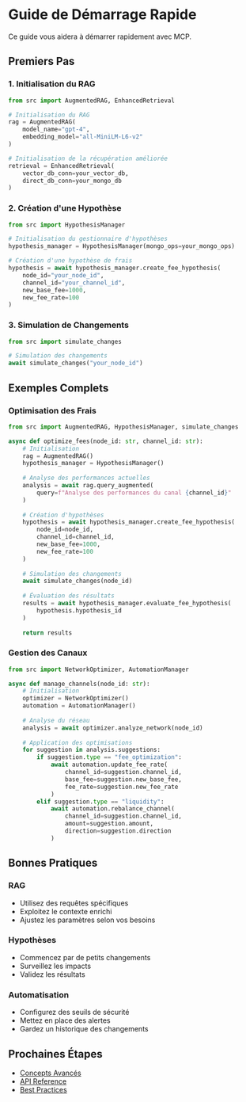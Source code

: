 # Guide de Démarrage Rapide

Ce guide vous aidera à démarrer rapidement avec MCP.

## Premiers Pas

### 1. Initialisation du RAG

```python
from src import AugmentedRAG, EnhancedRetrieval

# Initialisation du RAG
rag = AugmentedRAG(
    model_name="gpt-4",
    embedding_model="all-MiniLM-L6-v2"
)

# Initialisation de la récupération améliorée
retrieval = EnhancedRetrieval(
    vector_db_conn=your_vector_db,
    direct_db_conn=your_mongo_db
)
```

### 2. Création d'une Hypothèse

```python
from src import HypothesisManager

# Initialisation du gestionnaire d'hypothèses
hypothesis_manager = HypothesisManager(mongo_ops=your_mongo_ops)

# Création d'une hypothèse de frais
hypothesis = await hypothesis_manager.create_fee_hypothesis(
    node_id="your_node_id",
    channel_id="your_channel_id",
    new_base_fee=1000,
    new_fee_rate=100
)
```

### 3. Simulation de Changements

```python
from src import simulate_changes

# Simulation des changements
await simulate_changes("your_node_id")
```

## Exemples Complets

### Optimisation des Frais

```python
from src import AugmentedRAG, HypothesisManager, simulate_changes

async def optimize_fees(node_id: str, channel_id: str):
    # Initialisation
    rag = AugmentedRAG()
    hypothesis_manager = HypothesisManager()
    
    # Analyse des performances actuelles
    analysis = await rag.query_augmented(
        query=f"Analyse des performances du canal {channel_id}"
    )
    
    # Création d'hypothèses
    hypothesis = await hypothesis_manager.create_fee_hypothesis(
        node_id=node_id,
        channel_id=channel_id,
        new_base_fee=1000,
        new_fee_rate=100
    )
    
    # Simulation des changements
    await simulate_changes(node_id)
    
    # Évaluation des résultats
    results = await hypothesis_manager.evaluate_fee_hypothesis(
        hypothesis.hypothesis_id
    )
    
    return results
```

### Gestion des Canaux

```python
from src import NetworkOptimizer, AutomationManager

async def manage_channels(node_id: str):
    # Initialisation
    optimizer = NetworkOptimizer()
    automation = AutomationManager()
    
    # Analyse du réseau
    analysis = await optimizer.analyze_network(node_id)
    
    # Application des optimisations
    for suggestion in analysis.suggestions:
        if suggestion.type == "fee_optimization":
            await automation.update_fee_rate(
                channel_id=suggestion.channel_id,
                base_fee=suggestion.new_base_fee,
                fee_rate=suggestion.new_fee_rate
            )
        elif suggestion.type == "liquidity":
            await automation.rebalance_channel(
                channel_id=suggestion.channel_id,
                amount=suggestion.amount,
                direction=suggestion.direction
            )
```

## Bonnes Pratiques

### RAG
- Utilisez des requêtes spécifiques
- Exploitez le contexte enrichi
- Ajustez les paramètres selon vos besoins

### Hypothèses
- Commencez par de petits changements
- Surveillez les impacts
- Validez les résultats

### Automatisation
- Configurez des seuils de sécurité
- Mettez en place des alertes
- Gardez un historique des changements

## Prochaines Étapes

- [Concepts Avancés](../concepts/rag/overview.md)
- [API Reference](../api/reference/overview.md)
- [Best Practices](../guides/best-practices/rag-best-practices.md) 